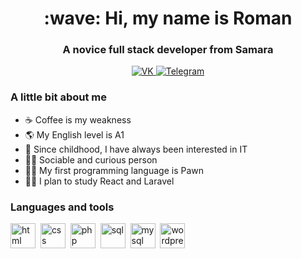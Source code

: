 <div id="header" align="center">
  <h1>:wave: Hi, my name is Roman</h1>
  <h3>A novice full stack developer from Samara</h3>
</div>
<div id="socials" align="center">
  <a href="https://vk.com/ryuki_uchida">
    <img src="https://img.shields.io/badge/VK-blue?style=for-the-badge&logo=vk&logoColor=white" alt="VK"/>
  </a>
  <a href="https://t.me/ryuki_uchida">
    <img src="https://img.shields.io/badge/telegram-blue?style=for-the-badge&logo=telegram&logoColor=white" alt="Telegram"/>
  </a>
</div>

### A little bit about me
- :coffee: Coffee is my weakness
- :earth_americas: My English level is A1
- :child: Since childhood, I have always been interested in IT
- :tipping_hand_man: Sociable and curious person
- :man_technologist: My first programming language is Pawn
- :man_technologist: I plan to study React and Laravel

### Languages and tools
<img src="https://cdn.jsdelivr.net/gh/devicons/devicon@latest/icons/html5/html5-original-wordmark.svg" title="html" width="40" height="40"/>&nbsp;
<img src="https://cdn.jsdelivr.net/gh/devicons/devicon@latest/icons/css3/css3-original-wordmark.svg" title="css" width="40" height="40"/>&nbsp;
<img src="https://cdn.jsdelivr.net/gh/devicons/devicon@latest/icons/php/php-original.svg" title="php" width="40" height="40"/>&nbsp;
<img src="https://cdn.jsdelivr.net/gh/devicons/devicon@latest/icons/azuresqldatabase/azuresqldatabase-original.svg" title="sql" width="40" height="40"/>&nbsp;
<img src="https://cdn.jsdelivr.net/gh/devicons/devicon@latest/icons/mysql/mysql-plain-wordmark.svg" title="mysql" width="40" height="40"/>&nbsp;
<img src="https://cdn.jsdelivr.net/gh/devicons/devicon@latest/icons/wordpress/wordpress-plain.svg" title="wordpress" width="40" height="40"/>&nbsp;
